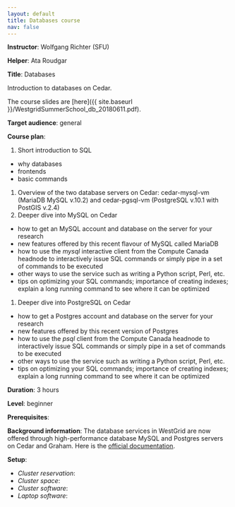```yaml
---
layout: default
title: Databases course
nav: false
---
```


**Instructor**: Wolfgang Richter (SFU)

**Helper**: Ata Roudgar

**Title**: Databases

Introduction to databases on Cedar.

The course slides are [here]({{ site.baseurl }}/WestgridSummerSchool_db_20180611.pdf).

**Target audience**: general

**Course plan**:

1. Short introduction to SQL
  - why databases
  - frontends
  - basic commands
1. Overview of the two database servers on Cedar: cedar-mysql-vm (MariaDB MySQL v.10.2) and
   cedar-pgsql-vm (PostgreSQL v.10.1 with PostGIS v.2.4)
1. Deeper dive into MySQL on Cedar
  - how to get an MySQL account and database on the server for your research
  - new features offered by this recent flavour of MySQL called MariaDB
  - how to use the _mysql_ interactive client from the Compute Canada headnode to interactively issue SQL
    commands or simply pipe in a set of commands to be executed
  - other ways to use the service such as writing a Python script, Perl, etc.
  - tips on optimizing your SQL commands; importance of creating indexes; explain a long running command
    to see where it can be optimized
1. Deeper dive into PostgreSQL on Cedar
  - how to get a Postgres account and database on the server for your research
  - new features offered by this recent version of Postgres
  - how to use the _psql_ client from the Compute Canada headnode to interactively issue SQL commands or
    simply pipe in a set of commands to be executed
  - other ways to use the service such as writing a Python script, Perl, etc.
  - tips on optimizing your SQL commands; importance of creating indexes; explain a long running command
    to see where it can be optimized

**Duration**: 3 hours

**Level**: beginner

**Prerequisites**:

**Background information**: The database services in WestGrid are now offered through high-performance
database MySQL and Postgres servers on Cedar and Graham. Here is the
[official documentation](https://docs.computecanada.ca/wiki/Database_servers).

**Setup**:
- *Cluster reservation*:
- *Cluster space*:
- *Cluster software*:
- *Laptop software*:

